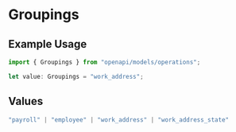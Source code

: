 # Groupings

## Example Usage

```typescript
import { Groupings } from "openapi/models/operations";

let value: Groupings = "work_address";
```

## Values

```typescript
"payroll" | "employee" | "work_address" | "work_address_state"
```